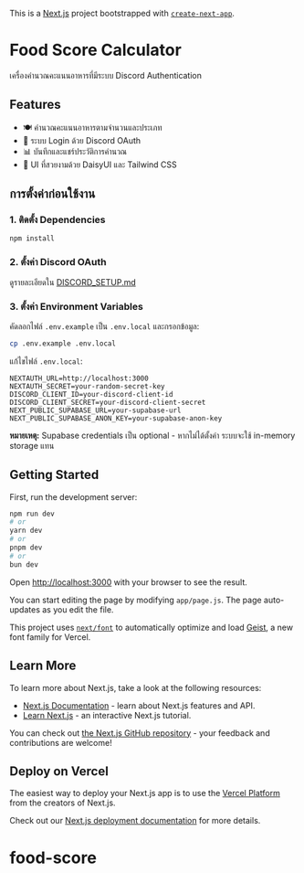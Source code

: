 This is a [Next.js](https://nextjs.org) project bootstrapped with [`create-next-app`](https://github.com/vercel/next.js/tree/canary/packages/create-next-app).

# Food Score Calculator

เครื่องคำนวณคะแนนอาหารที่มีระบบ Discord Authentication

## Features

- 🍽️ คำนวณคะแนนอาหารตามจำนวนและประเภท
- 🔐 ระบบ Login ด้วย Discord OAuth
- 📊 บันทึกและแชร์ประวัติการคำนวณ
- 🎨 UI ที่สวยงามด้วย DaisyUI และ Tailwind CSS

## การตั้งค่าก่อนใช้งาน

### 1. ติดตั้ง Dependencies

```bash
npm install
```

### 2. ตั้งค่า Discord OAuth

ดูรายละเอียดใน [DISCORD_SETUP.md](./DISCORD_SETUP.md)

### 3. ตั้งค่า Environment Variables

คัดลอกไฟล์ `.env.example` เป็น `.env.local` และกรอกข้อมูล:

```bash
cp .env.example .env.local
```

แก้ไขไฟล์ `.env.local`:
```env
NEXTAUTH_URL=http://localhost:3000
NEXTAUTH_SECRET=your-random-secret-key
DISCORD_CLIENT_ID=your-discord-client-id
DISCORD_CLIENT_SECRET=your-discord-client-secret
NEXT_PUBLIC_SUPABASE_URL=your-supabase-url
NEXT_PUBLIC_SUPABASE_ANON_KEY=your-supabase-anon-key
```

**หมายเหตุ:** Supabase credentials เป็น optional - หากไม่ได้ตั้งค่า ระบบจะใช้ in-memory storage แทน

## Getting Started

First, run the development server:

```bash
npm run dev
# or
yarn dev
# or
pnpm dev
# or
bun dev
```

Open [http://localhost:3000](http://localhost:3000) with your browser to see the result.

You can start editing the page by modifying `app/page.js`. The page auto-updates as you edit the file.

This project uses [`next/font`](https://nextjs.org/docs/app/building-your-application/optimizing/fonts) to automatically optimize and load [Geist](https://vercel.com/font), a new font family for Vercel.

## Learn More

To learn more about Next.js, take a look at the following resources:

- [Next.js Documentation](https://nextjs.org/docs) - learn about Next.js features and API.
- [Learn Next.js](https://nextjs.org/learn) - an interactive Next.js tutorial.

You can check out [the Next.js GitHub repository](https://github.com/vercel/next.js) - your feedback and contributions are welcome!

## Deploy on Vercel

The easiest way to deploy your Next.js app is to use the [Vercel Platform](https://vercel.com/new?utm_medium=default-template&filter=next.js&utm_source=create-next-app&utm_campaign=create-next-app-readme) from the creators of Next.js.

Check out our [Next.js deployment documentation](https://nextjs.org/docs/app/building-your-application/deploying) for more details.
# food-score
